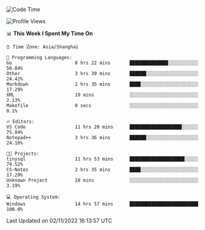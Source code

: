 <!--START_SECTION:waka-->
![Code Time](http://img.shields.io/badge/Code%20Time-279%20hrs%2037%20mins-blue)

![Profile Views](http://img.shields.io/badge/Profile%20Views-3-blue)

📊 **This Week I Spent My Time On** 

```text
⌚︎ Time Zone: Asia/Shanghai

💬 Programming Languages: 
Go                       8 hrs 22 mins       ██████████████░░░░░░░░░░░   56.04% 
Other                    3 hrs 39 mins       ██████░░░░░░░░░░░░░░░░░░░   24.42% 
Markdown                 2 hrs 35 mins       ████░░░░░░░░░░░░░░░░░░░░░   17.29% 
XML                      19 mins             ░░░░░░░░░░░░░░░░░░░░░░░░░   2.13% 
Makefile                 0 secs              ░░░░░░░░░░░░░░░░░░░░░░░░░   0.1%

🔥 Editors: 
VS Code                  11 hrs 20 mins      ███████████████████░░░░░░   75.84% 
Notepad++                3 hrs 36 mins       ██████░░░░░░░░░░░░░░░░░░░   24.16%

🐱‍💻 Projects: 
tinysql                  11 hrs 53 mins      ████████████████████░░░░░   79.52% 
CS-Notes                 2 hrs 35 mins       ████░░░░░░░░░░░░░░░░░░░░░   17.29% 
Unknown Project          28 mins             ░░░░░░░░░░░░░░░░░░░░░░░░░   3.19%

💻 Operating System: 
Windows                  14 hrs 57 mins      █████████████████████████   100.0%

```


 Last Updated on 02/11/2022 16:13:57 UTC
<!--END_SECTION:waka-->